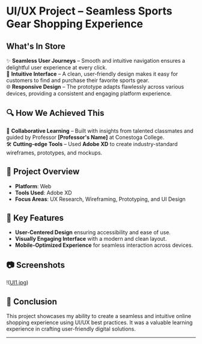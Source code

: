# UI/UX Project – Seamless Sports Gear Shopping Experience  

## What's In Store  
✨ **Seamless User Journeys** – Smooth and intuitive navigation ensures a delightful user experience at every click.  
🎯 **Intuitive Interface** – A clean, user-friendly design makes it easy for customers to find and purchase their favorite sports gear.  
🌐 **Responsive Design** – The prototype adapts flawlessly across various devices, providing a consistent and engaging platform experience.  

## 🔍 How We Achieved This  
🤝 **Collaborative Learning** – Built with insights from talented classmates and guided by Professor **[Professor's Name]** at Conestoga College.  
🛠️ **Cutting-edge Tools** – Used **Adobe XD** to create industry-standard wireframes, prototypes, and mockups.  

## 📁 Project Overview  
- **Platform**: Web  
- **Tools Used**: Adobe XD  
- **Focus Areas**: UX Research, Wireframing, Prototyping, and UI Design  

## 🎨 Key Features  
- **User-Centered Design** ensuring accessibility and ease of use.  
- **Visually Engaging Interface** with a modern and clean layout.  
- **Mobile-Optimized Experience** for seamless interaction across devices.  

## 📷 Screenshots  
!([UI1.jpg](https://github.com/mistrychintan/UI-UX/blob/main/UI1.jpg)) 

## 🏁 Conclusion  
This project showcases my ability to create a seamless and intuitive online shopping experience using UI/UX best practices. It was a valuable learning experience in crafting user-friendly digital solutions.  

---

